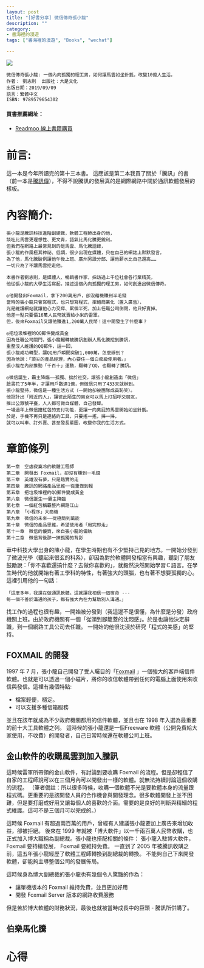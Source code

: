 ```yaml
---
layout: post
title: "[好書分享] 微信傳奇張小龍"
description: ""
category: 
- 書海裡的漫遊
tags: ["書海裡的漫遊", "Books", "wechat"]

---
```


<div><a href="http://moo.im/a/59fPRY" title="微信傳奇張小龍"><img src="https://cdn.readmoo.com/cover/ea/b9i9ncb_210x315.jpg?v=0"></a></div>





```
微信傳奇張小龍: 一個內向孤獨的理工男，如何讓馬雲如坐針氈，改變10億人生活。
作者： 劉志則  出版社：大是文化 
出版日期：2019/09/09 
語言：繁體中文 
ISBN: 9789579654302 
```

#### 買書推薦網址：

- [Readmoo 線上書籍購買](http://moo.im/a/59fPRY)

# 前言:

這一本是今年所讀完的第十三本書。 這應該是第二本我買了關於「騰訊」的書（前一本是[騰訊傳](https://www.evanlin.com/reading-tencent/)），不得不說騰訊的發展真的是網際網路中關於通訊軟體發展的樣板。

# 內容簡介:

```
張小龍是騰訊科技進階副總裁，軟體工程師出身的他，
談吐比馬雲更理想性、更文青，語氣比馬化騰更銳利。
但我們在網路上最常見到的是馬雲、馬化騰語錄，
張小龍的作風極其神祕、低調，很少出現在媒體，只在自己的網誌上默默發言。
為了他，馬化騰破例讓他午後上班、廣州另設分部、讓他薪水比自己還高……
一切只為了不讓馬雲挖走他。

本書作者劉志則，是媒體人、暢銷書作家，採訪過上千位社會各行業精英，
他從張小龍的大學生活寫起，描述這個內向孤獨的理工男，如何創造出微信傳奇。

◎他開發出Foxmail，拿下200萬用戶，卻沒藉機賺到半毛錢
當時的張小龍只會寫程式，也只想寫程式，拒絕商業化（置入廣告），
光是維護網站就讓他心力交瘁、累個半死，加上任職公司倒閉，他只好賣掉。
他差一點只要價16萬人民幣就賣給小米的雷軍。
但，後來Foxmail又讓他賺進1,200萬人民幣！這中間發生了什麼事？

◎把垃圾堆裡的QQ郵件變成黃金
因為任職公司關門，張小龍輾轉被騰訊創辦人馬化騰挖到騰訊，
重整沒人維護的QQ郵件，這一回，
張小龍成功轉型，讓QQ用戶瞬間突破1,000萬，怎麼辦到？
因為他說：「頂尖的產品經理，內心要住一個白痴級使用者。」
張小龍在內部推動「千百十」運動，翻轉了QQ，也翻轉了騰訊。

◎微信誕生，霸主降臨——孤獨、拙於社交，讓張小龍創造出「微信」
臉書花了5年半，才讓用戶數達1億，但微信只用了433天就辦到。
張小龍堅持，微信是一種生活方式（一開始卻被團隊成員恥笑）。
他設計出「附近的人」，讓彼此陌生的男女可以馬上打招呼交朋友，
推出公眾號平臺，人人都可做自媒體，自己發聲。
一場過年上微信搶紅包的支付功能，更讓一向臭屁的馬雲開始如坐針氈。
於是，手機不再只是連絡的工具，只要搖一搖，掃一掃，
就可以叫車、訂外賣、甚至發長輩圖，改變你我的生活方式。
```

# 章節條列	

```
第一章　空虛寂寞冷的軟體工程師
第二章　開發出 Foxmail，卻沒有賺到一毛錢
第三章　英雄沒有夢，只是踏實的走
第四章　騰訊的網路產品思維──從重做到輕
第五章　把垃圾堆裡的QQ郵件變成黃金
第六章　微信誕生──霸主降臨
第七章　一個紅包稱霸整片網路江山
第八章　「小程序」大商機
第九章　微信的未來──從極簡到萬能
第十章　微信的產品思維，希望使用者「用完即走」
第十一章　微信的優質，來自張小龍的偏執
第十二章　微信背後那一抹孤獨的背影
```
華中科技大學出身的陳小龍，在學生時期也有不少堅持己見的地方。一開始分發到了微波光學（聽起來很玄的科系），卻因為對於軟體開發相當有興趣，聽到了朋友鼓勵說：「你不喜歡還搞什麼？去做你喜歡的」，就毅然決然開始學習Ｃ語言。在學生時代的他就開始有著工學科的特性，有著強大的頭腦，也有著不想要孤獨的心。這裡引用他的一句話：
```
「這麼多年，我還在做通訊軟體。這就讓我相信一個宿命 --- 
每一個不善於溝通的孩子，都有強大內在力幫助別人溝通。」
```

找工作的過程也很有趣，一開始被分發到（我這邊不是很懂，為什麼是分發）政府機關上班。由於政府機關有一個「從頭到腳籠蓋的沈悶感」。於是也讓他決定辭職，到一個網路工具公司去任職。 一開始的他很沈浸於研究「程式的美感」的堅持。

## FOXMAIL 的開發

1997 年 7 月，張小龍自己開發了受人矚目的「[Foxmail](https://zh.wikipedia.org/zh-tw/Foxmail) 」一個強大的客戶端信件軟體。也就是可以透過一個小磁片，將你的收信軟體帶到任何的電腦上面使用來收信與發信。這裡有幾個特點:

- 檔案輕便，穩定。
- 可以支援多種信箱服務

並且在該年就成為不少政府機關都用的信件軟體，並且也在 1998 年入選為最重要的前十大工具軟體之列。 這時候的張小龍還是一個Freeware 軟體（公開免費給大家使用，不收費）的開發者，自己日常時候還在軟體公司上班。

## 金山軟件的收購風雲到加入騰訊

這時候雷軍所帶領的金山軟件，有討論到要收購 Foxmail 的流程。但是卻輕信了自家的工程師說可以在三個月內可以開發出一樣的軟體。就無法持續討論這個收購的流程。 （筆者備註：所以很多時候，收購一個軟體不光是要軟體本身的流量跟程式碼。更重要的是該開發人員的合作機會與開發理念。很多軟體開發上並不困難，但是要打磨成好用又讓每個人的喜歡的介面。需要的是良好的判斷與精細的程式維護。這可不是三個月可以完成的。）

這時候 Foxmail 有超過兩百萬的用戶，曾經有人建議張小龍要加上廣告來增加收益，卻被拒絕。 後來在 1999 年就被「博大軟件」以一千兩百萬人民幣收購，也正式加入博大職稱為副總裁。張小龍也搭配相關的條件： 張小龍入駐博大軟件，Foxmail 要持續發展， Foxmail 要維持免費。 一直到了 2005 年被騰訊收購之前，這五年張小龍經歷了軟體工程師轉換到副總裁的轉換。 不能夠自己下來開發軟體，卻能夠主導整個公司的發展佈局。

這時候身為博大副總裁的張小龍也有幾個令人驚豔的作為：

- 讓單機版本的 Foxmail 維持免費，並且更加好用
- 開發 Foxmail Server 版本的網路收費服務

但是苦於博大軟體的財務狀況，最後也就被當時成長中的巨頭 - 騰訊所併購了。

## 伯樂馬化騰









# 心得

